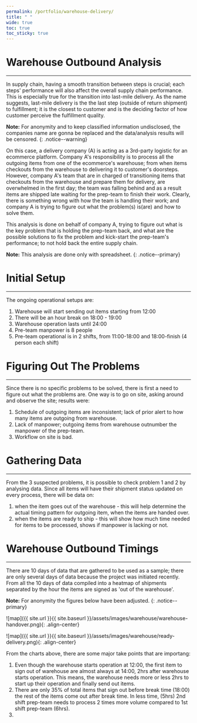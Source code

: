 ```yaml
---
permalink: /portfolio/warehouse-delivery/
title: " "
wide: true
toc: true
toc_sticky: true
---
```

# Warehouse Outbound Analysis
---
In supply chain, having a smooth transition between steps is crucial; each steps' performance will also affect the overall supply chain performance. This is especially true for the transition into last-mile delivery. As the name suggests, last-mile delivery is the the last step (outside of return shipment) to fulfillment; it is the closest to customer and is the deciding factor of how customer perceive the fulfillment quality.

**Note:**
For anonymity and to keep classified information undisclosed, the companies name are gonna be replaced and the data/analysis results will be censored.
{: .notice--warning}

On this case, a delivery company (A) is acting as a 3rd-party logistic for an ecommerce platform. Company A's responsibility is to process all the outgoing items from one of the ecommerce's warehouse; from when items checkouts from the warehouse to delivering it to customer's doorsteps. However, company A's team that are in charged of transitioning items that checkouts from the warehouse and prepare them for delivery, are overwhelmed in the first day; the team was falling behind and as a result items are shipped late waiting for the prep-team to finish their work. Clearly, there is something wrong with how the team is handling their work; and company A is trying to figure out what the problem(s) is(are) and how to solve them.

This analysis is done on behalf of company A, trying to figure out what is the key problem that is holding the prep-team back, and what are the possible solutions to fix the problem and kick-start the prep-team's performance; to not hold back the entire supply chain.

**Note:**
This analysis are done only with spreadsheet.
{: .notice--primary}

# Initial Setup 
---
The ongoing operational setups are:
1. Warehouse will start sending out items starting from 12:00
2. There will be an hour break on 18:00 - 19:00
3. Warehouse operation lasts until 24:00
4. Pre-team manpower is 8 people
5. Pre-team operational is in 2 shifts, from 11:00-18:00 and 18:00-finish (4 person each shift)

# Figuring Out The Problems
---
Since there is no specific problems to be solved, there is first a need to figure out what the problems are. One way is to go on site, asking around and observe the site; results were:
1. Schedule of outgoing items are inconsistent; lack of prior alert to how many items are outgoing from warehouse.
2. Lack of manpower; outgoing items from warehouse outnumber the manpower of the prep-team. 
3. Workflow on site is bad.


# Gathering Data
---
From the 3 suspected problems, it is possible to check problem 1 and 2 by analysing data. Since all items will have their shipment status updated on every process, there will be data on:
1. when the item goes out of the warehouse - this will help determine the actual timing pattern for outgoing item, when the items are handed over.
2. when the items are ready to ship - this will show how much time needed for items to be processed, shows if manpower is lacking or not.


# Warehouse Outbound Timings
---
There are 10 days of data that are gathered to be used as a sample; there are only several days of data because the project was initiated recently. From all the 10 days of data compiled into a heatmap of shipments separated by the hour the items are signed as 'out of the warehouse'.

**Note:**
For anonymity the figures below have been adjusted.
{: .notice--primary}

![map]({{ site.url }}{{ site.baseurl }}/assets/images/warehouse/warehouse-handover.png){: .align-center}

![map]({{ site.url }}{{ site.baseurl }}/assets/images/warehouse/ready-delivery.png){: .align-center}

From the charts above, there are some major take points that are importang:
1. Even though the warehouse starts operation at 12:00, the first item to sign out of warehouse are almost always at 14:00, 2hrs after warehouse starts operation. This means, the warehouse needs more or less 2hrs to start up their operation and finally send out items.
2. There are only 35% of total items that sign out before break time (18:00) the rest of the items come out after break time. In less time, (5hrs) 2nd shift prep-team needs to process 2 times more volume compared to 1st shift prep-team (6hrs). 
3. 
